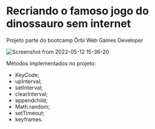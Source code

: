 # Recriando o famoso jogo do dinossauro sem internet

Projeto parte do bootcamp Órbi Web Games Developer


![Screenshot from 2022-05-12 15-36-20](https://user-images.githubusercontent.com/62563740/168146128-77efb7a3-2b4c-42ab-b00c-72049e674666.png)

Métodos implementados no projeto:
- KeyCode;
- upInterval;
- setInterval;
- clearInterval;
- appendchild;
- Math.random;
- setTimeout;
- keyframes.
